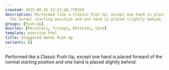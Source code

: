 ```yaml
---
created: 2015-08-25 13:21:28.778359
description: Performed like a Classic Push Up, except one hand is placed forward of
  the normal starting position and one hand is placed slightly behind..
groups: [Push-Up]
muscles: [Pectorals, Triceps, Deltoids, Core]
template: exercise.html
title: Staggered Hands Push Up
variants: []
---
```

Performed like a Classic Push Up, except one hand is placed forward of the normal starting position and one hand is placed slightly behind.